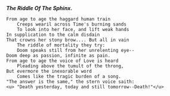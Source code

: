 <head>
    <B><i> The Riddle Of The Sphinx.</B></i>
 </head>

    From age to age the haggard human train
        Creeps wearil across Time's burning sands
        To look into her face, and lift weak hands
    In supplication to the calm disdain
    That crowns her stony brow.... But all in vain
        The riddle of mortality they try:
        Doom speaks still from her unrelenting eye--
    Doom deep as passion, infinite as pain.
    From age to age the voice of Love is heard
        Pleading above the tumult of the throng,
    But evermore the inexorable word
        Comes like the tragic burden of a song.
    "The answer is the same," the stern voice saith:
    <u> "Death yesterday, today and still tomorrow--Death!"</u> 

